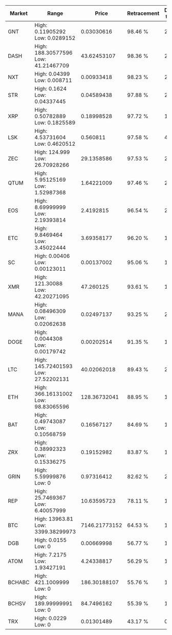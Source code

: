 | Market | Range | Price| Retracement | Doubles to 50% |
| --- | --- | --- | --- | --- |
| GNT | High: 0.11905292<br />Low: 0.0289152 | 0.03030616 | 98.46 % | 2.44 |
| DASH | High: 188.30577596<br />Low: 41.21467709 | 43.62453107 | 98.36 % | 2.63 |
| NXT | High: 0.04399<br />Low: 0.008711 | 0.00933418 | 98.23 % | 2.82 |
| STR | High: 0.1624<br />Low: 0.04337445 | 0.04589438 | 97.88 % | 2.24 |
| XRP | High: 0.50782889<br />Low: 0.1825589 | 0.18998528 | 97.72 % | 1.82 |
| LSK | High: 4.53731604<br />Low: 0.4620512 | 0.560811 | 97.58 % | 4.46 |
| ZEC | High: 124.999<br />Low: 26.70928266 | 29.1358586 | 97.53 % | 2.60 |
| QTUM | High: 5.95125169<br />Low: 1.52987368 | 1.64221009 | 97.46 % | 2.28 |
| EOS | High: 8.69999999<br />Low: 2.19393814 | 2.4192815 | 96.54 % | 2.25 |
| ETC | High: 9.8469464<br />Low: 3.45022444 | 3.69358177 | 96.20 % | 1.80 |
| SC | High: 0.00406<br />Low: 0.00123011 | 0.00137002 | 95.06 % | 1.93 |
| XMR | High: 121.30088<br />Low: 42.20271095 | 47.260125 | 93.61 % | 1.73 |
| MANA | High: 0.08496309<br />Low: 0.02062638 | 0.02497137 | 93.25 % | 2.11 |
| DOGE | High: 0.0044308<br />Low: 0.00179742 | 0.00202514 | 91.35 % | 1.54 |
| LTC | High: 145.72401593<br />Low: 27.52202131 | 40.02062018 | 89.43 % | 2.16 |
| ETH | High: 366.16131002<br />Low: 98.83065596 | 128.36732041 | 88.95 % | 1.81 |
| BAT | High: 0.49743087<br />Low: 0.10568759 | 0.16567127 | 84.69 % | 1.82 |
| ZRX | High: 0.38992323<br />Low: 0.15336275 | 0.19152982 | 83.87 % | 1.42 |
| GRIN | High: 5.59999876<br />Low: 0 | 0.97316412 | 82.62 % | 2.88 |
| REP | High: 25.7469367<br />Low: 6.40057999 | 10.63595723 | 78.11 % | 1.51 |
| BTC | High: 13963.81<br />Low: 3399.38299973 | 7146.21773152 | 64.53 % | 1.21 |
| DGB | High: 0.0155<br />Low: 0 | 0.00669998 | 56.77 % | 1.16 |
| ATOM | High: 7.2175<br />Low: 1.93427191 | 4.24338817 | 56.29 % | 1.08 |
| BCHABC | High: 421.1009999<br />Low: 0 | 186.30188107 | 55.76 % | 1.13 |
| BCHSV | High: 189.99999991<br />Low: 0 | 84.7496162 | 55.39 % | 1.12 |
| TRX | High: 0.0229<br />Low: 0 | 0.01301489 | 43.17 % | 0.00 |
